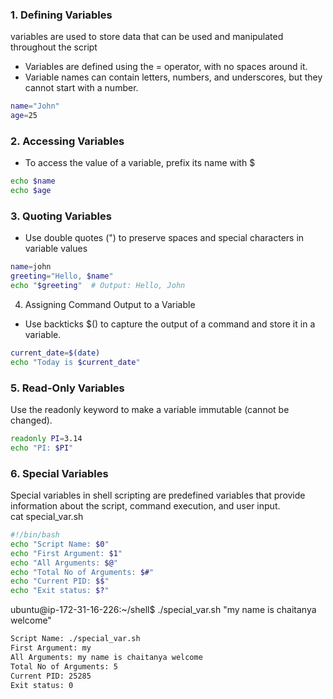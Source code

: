 ### 1. Defining Variables
variables are used to store data that can be used and manipulated throughout the script
- Variables are defined using the = operator, with no spaces around it.
- Variable names can contain letters, numbers, and underscores, but they cannot start with a number.
```sh
name="John"
age=25
```
### 2. Accessing Variables
- To access the value of a variable, prefix its name with $
```sh
echo $name
echo $age
```

### 3. Quoting Variables
- Use double quotes (") to preserve spaces and special characters in variable values
```sh
name=john
greeting="Hello, $name"
echo "$greeting"  # Output: Hello, John
```
4. Assigning Command Output to a Variable
- Use backticks $() to capture the output of a command and store it in a variable.
```sh
current_date=$(date)
echo "Today is $current_date"
```

### 5. Read-Only Variables
Use the readonly keyword to make a variable immutable (cannot be changed).
```sh
readonly PI=3.14
echo "PI: $PI"
```

### 6. Special Variables
Special variables in shell scripting are predefined variables that provide information about the script, command execution, and user input.<br>
cat special_var.sh 
```sh
#!/bin/bash
echo "Script Name: $0"
echo "First Argument: $1"
echo "All Arguments: $@"
echo "Total No of Arguments: $#"
echo "Current PID: $$"
echo "Exit status: $?"
```

ubuntu@ip-172-31-16-226:~/shell$ ./special_var.sh "my name is chaitanya welcome"
```sh
Script Name: ./special_var.sh
First Argument: my
All Arguments: my name is chaitanya welcome
Total No of Arguments: 5
Current PID: 25285
Exit status: 0
```